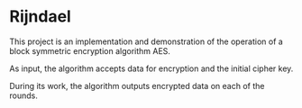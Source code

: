 # Rijndael

This project is an implementation and demonstration of the operation of a block symmetric encryption algorithm AES.

As input, the algorithm accepts data for encryption and the initial cipher key.

During its work, the algorithm outputs encrypted data on each of the rounds.
